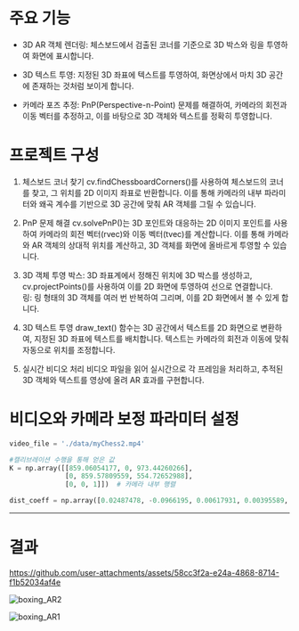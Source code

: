 # 주요 기능
- 3D AR 객체 렌더링:
  체스보드에서 검출된 코너를 기준으로 3D 박스와 링을 투영하여 화면에 표시합니다.

- 3D 텍스트 투영: 
지정된 3D 좌표에 텍스트를 투영하여, 화면상에서 마치 3D 공간에 존재하는 것처럼 보이게 합니다.

- 카메라 포즈 추정: 
PnP(Perspective-n-Point) 문제를 해결하여, 카메라의 회전과 이동 벡터를 추정하고, 이를 바탕으로 3D 객체와 텍스트를 정확히 투영합니다.

# 프로젝트 구성
1. 체스보드 코너 찾기
cv.findChessboardCorners()를 사용하여 체스보드의 코너를 찾고, 그 위치를 2D 이미지 좌표로 반환합니다. 이를 통해 카메라의 내부 파라미터와 왜곡 계수를 기반으로 3D 공간에 맞춰 AR 객체를 그릴 수 있습니다.

2. PnP 문제 해결
cv.solvePnP()는 3D 포인트와 대응하는 2D 이미지 포인트를 사용하여 카메라의 회전 벡터(rvec)와 이동 벡터(tvec)를 계산합니다. 이를 통해 카메라와 AR 객체의 상대적 위치를 계산하고, 3D 객체를 화면에 올바르게 투영할 수 있습니다.

3. 3D 객체 투영
박스: 3D 좌표계에서 정해진 위치에 3D 박스를 생성하고, cv.projectPoints()를 사용하여 이를 2D 화면에 투영하여 선으로 연결합니다.<br>링: 링 형태의 3D 객체를 여러 번 반복하여 그리며, 이를 2D 화면에서 볼 수 있게 합니다.


4. 3D 텍스트 투영
draw_text() 함수는 3D 공간에서 텍스트를 2D 화면으로 변환하여, 지정된 3D 좌표에 텍스트를 배치합니다. 텍스트는 카메라의 회전과 이동에 맞춰 자동으로 위치를 조정합니다.

5. 실시간 비디오 처리
비디오 파일을 읽어 실시간으로 각 프레임을 처리하고, 추적된 3D 객체와 텍스트를 영상에 올려 AR 효과를 구현합니다.


# 비디오와 카메라 보정 파라미터 설정
```python
video_file = './data/myChess2.mp4' 

#캘리브레이션 수행을 통해 얻은 값
K = np.array([[859.06054177, 0, 973.44260266], 
              [0, 859.57809559, 554.72652988], 
              [0, 0, 1]])  # 카메라 내부 행렬

dist_coeff = np.array([0.02487478, -0.0966195, 0.00617931, 0.00395589, 0.08269927])  # 왜곡 계수

```

---
# 결과


https://github.com/user-attachments/assets/58cc3f2a-e24a-4868-8714-f1b52034af4e


![boxing_AR2](https://github.com/user-attachments/assets/cc6ea2cf-5e76-4a60-bbab-e96fc13dd28d)

![boxing_AR1](https://github.com/user-attachments/assets/5839b4b4-ae89-4b8a-be01-61d494e71d68)

